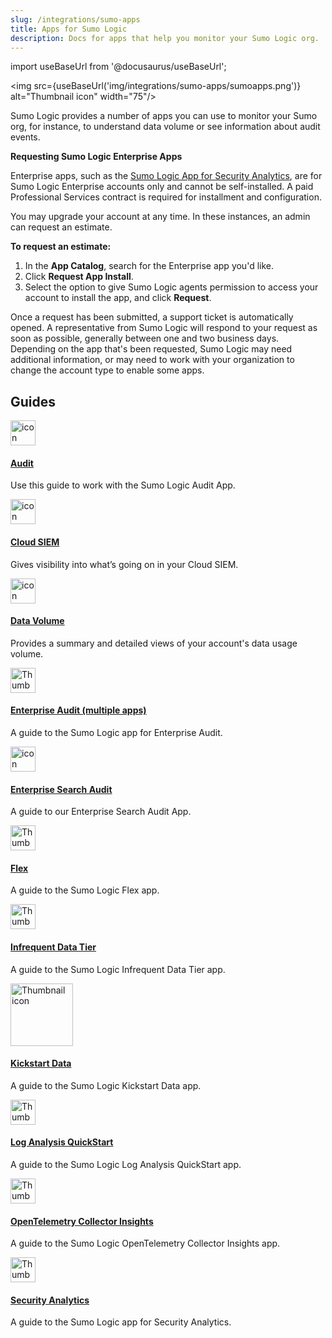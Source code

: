 ```yaml
---
slug: /integrations/sumo-apps
title: Apps for Sumo Logic
description: Docs for apps that help you monitor your Sumo Logic org.
---
```


import useBaseUrl from '@docusaurus/useBaseUrl';

<img src={useBaseUrl('img/integrations/sumo-apps/sumoapps.png')} alt="Thumbnail icon" width="75"/>

Sumo Logic provides a number of apps you can use to monitor your Sumo org, for instance, to understand data volume or see information about audit events.

**Requesting Sumo Logic Enterprise Apps**

Enterprise apps, such as the [Sumo Logic App for Security Analytics](/docs/integrations/sumo-apps/security-analytics), are for Sumo Logic Enterprise accounts only and cannot be self-installed. A paid Professional Services contract is required for installment and configuration.

You may upgrade your account at any time. In these instances, an admin can request an estimate.

**To request an estimate:**

1. In the **App Catalog**, search for the Enterprise app you'd like.
2. Click **Request App Install**.
3. Select the option to give Sumo Logic agents permission to access your account to install the app, and click **Request**.

Once a request has been submitted, a support ticket is automatically opened. A representative from Sumo Logic will respond to your request as soon as possible, generally between one and two business days. Depending on the app that's been requested, Sumo Logic may need additional information, or may need to work with your organization to change the account type to enable some apps.

## Guides

<div className="box-wrapper" >
<div className="box smallbox card">
  <div className="container">
  <a href={useBaseUrl('/docs/integrations/sumo-apps/audit')}><img src={useBaseUrl('img/integrations/sumo-apps/Audit_Img.png')} alt="icon" width="40"/><h4>Audit</h4></a>
  <p>Use this guide to work with the Sumo Logic Audit App.</p>
  </div>
</div>
<div className="box smallbox card">
  <div className="container">
  <a href={useBaseUrl('/docs/integrations/sumo-apps/cse')}><img src={useBaseUrl('img/icons/security/cloud-siem.png')} alt="icon" width="40"/><h4>Cloud SIEM</h4></a>
  <p>Gives visibility into what’s going on in your Cloud SIEM.</p>
  </div>
</div>
<div className="box smallbox card">
  <div className="container">
  <a href={useBaseUrl('/docs/integrations/sumo-apps/data-volume')}><img src={useBaseUrl('img/integrations/sumo-apps/volumeview.png')} alt="icon" width="40"/><h4>Data Volume</h4></a>
  <p>Provides a summary and detailed views of your account's data usage volume.</p>
  </div>
</div>
<div className="box smallbox card">
      <div className="container">
      <a href={useBaseUrl('/docs/integrations/sumo-apps/enterprise-audit')}><img src={useBaseUrl('img/icons/security/cloud-siem.png')} alt="Thumbnail icon" width="40"/><h4>Enterprise Audit (multiple apps)</h4></a>
      <p>A guide to the Sumo Logic app for Enterprise Audit.</p>
      </div>
</div>
    <div className="box smallbox card">
      <div className="container">
      <a href={useBaseUrl('/docs/integrations/sumo-apps/enterprise-search-audit')}><img src={useBaseUrl('img/icons/security/cloud-siem.png')} alt="icon" width="40"/><h4>Enterprise Search Audit</h4></a>
      <p>A guide to our Enterprise Search Audit App.</p>
      </div>
    </div>
    <div className="box smallbox card">
      <div className="container">
      <a href={useBaseUrl('/docs/integrations/sumo-apps/flex')}><img src={useBaseUrl('img/integrations/sumo-apps/flex-tier.png')} alt="Thumbnail icon" width="40"/><h4>Flex</h4></a>
      <p>A guide to the Sumo Logic Flex app.</p>
      </div>
    </div>
    <div className="box smallbox card">
      <div className="container">
      <a href={useBaseUrl('/docs/integrations/sumo-apps/infrequent-data-tier')}><img src={useBaseUrl('img/integrations/sumo-apps/InfrequentDT.png')} alt="Thumbnail icon" width="40"/><h4>Infrequent Data Tier</h4></a>
      <p>A guide to the Sumo Logic Infrequent Data Tier app.</p>
      </div>
    </div>
    <div className="box smallbox card">
    <div className="container">
    <a href={useBaseUrl('/docs/integrations/sumo-apps/kickstart-data')}><img src={useBaseUrl('img/send-data/sumo-logic-kickstart-data.png')} alt="Thumbnail icon" width="100"/><h4>Kickstart Data</h4></a>
    <p>A guide to the Sumo Logic Kickstart Data app.</p>
    </div>
  </div>
    <div className="box smallbox card">
      <div className="container">
      <a href={useBaseUrl('/docs/integrations/sumo-apps/log-analysis-quickstart')}><img src={useBaseUrl('img/integrations/sumo-apps/InfrequentDT.png')} alt="Thumbnail icon" width="40"/><h4>Log Analysis QuickStart</h4></a>
      <p>A guide to the Sumo Logic Log Analysis QuickStart app.</p>
      </div>
    </div>
    <div className="box smallbox card">
      <div className="container">
      <a href={useBaseUrl('/docs/integrations/sumo-apps/opentelemetry-collector-insights')}><img src={useBaseUrl('img/send-data/otel-color.svg')} alt="Thumbnail icon" width="40"/><h4>OpenTelemetry Collector Insights</h4></a>
      <p>A guide to the Sumo Logic OpenTelemetry Collector Insights app.</p>
      </div>
    </div>
    <div className="box smallbox card">
      <div className="container">
      <a href={useBaseUrl('/docs/integrations/sumo-apps/security-analytics')}><img src={useBaseUrl('img/integrations/sumo-apps/SecurityAnalytics.png')} alt="Thumbnail icon" width="40"/><h4>Security Analytics</h4></a>
      <p>A guide to the Sumo Logic app for Security Analytics.</p>
      </div>
    </div>
</div>
